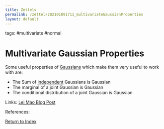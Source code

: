 ```yaml
---
title: Zettels
permalink: /zettel/202101091711_multivariateGaussianProperties
layout: default
---
```

tags: #multivariate #normal

# Multivariate Gaussian Properties

Some useful properties of [Gaussians](202101091649_multivariateNormalDistribution) which make them
very useful to work with are:

- The Sum of [independent](202012241408_independence) Gaussians is Gaussian
- The marginal of a joint Gaussian is Gaussian
- The conditional distribution of a joint Gaussian is Gaussian

Links: [Lei Mao Blog Post](https://leimao.github.io/blog/Multivariate-Gaussian-Covariance-Matrix/) 

References: 

[Return to Index](index)